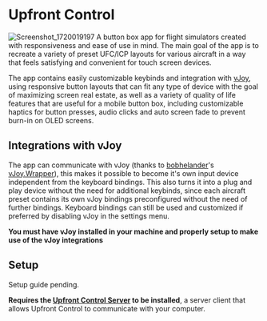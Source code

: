 # Upfront Control

![Screenshot_1720019197](https://github.com/shanjii/UpfrontControl/assets/48361829/a1f5ce82-48e6-4978-a912-f7f31bd8716c)
A button box app for flight simulators created with responsiveness and ease of use in mind.
The main goal of the app is to recreate a variety of preset UFC/ICP layouts for various aircraft in a way that feels satisfying and convenient for touch screen devices.

The app contains easily customizable keybinds and integration with [vJoy](https://github.com/shauleiz/vJoy), using responsive button layouts that can fit any type of device with the goal of maximizing screen real estate, as well as a variety of quality of life features that are useful for a mobile button box, including customizable haptics for button presses, audio clicks and auto screen fade to prevent burn-in on OLED screens.

## Integrations with vJoy

The app can communicate with vJoy (thanks to [bobhelander](https://github.com/bobhelander)'s [vJoy.Wrapper](https://github.com/bobhelander/vJoy.Wrapper)), this makes it possible to become it's own input device independent from the keyboard bindings. This also turns it into a plug and play device without the need for additional keybinds, since each aircraft preset contains its own vJoy bindings preconfigured without the need of further bindings.
Keyboard bindings can still be used and customized if preferred by disabling vJoy in the settings menu.

**You must have vJoy installed in your machine and properly setup to make use of the vJoy integrations**

## Setup

Setup guide pending.

**Requires the [Upfront Control Server](https://github.com/shanjii/UpfrontControlServer) to be installed**, a server client that allows Upfront Control to communicate with your computer.



